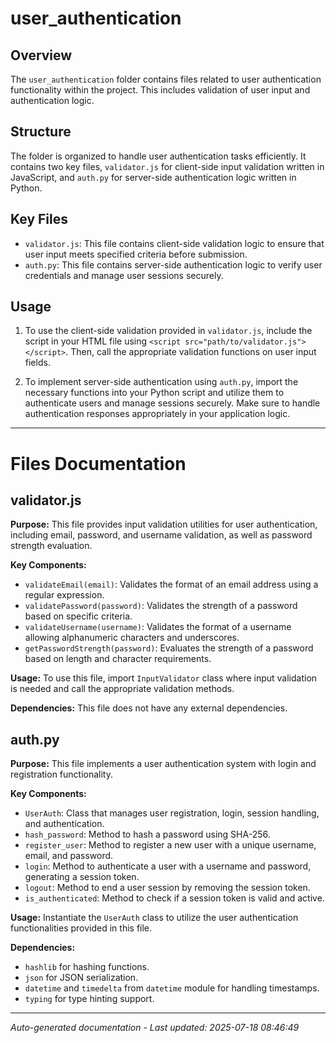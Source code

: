 # user_authentication

## Overview
The `user_authentication` folder contains files related to user authentication functionality within the project. This includes validation of user input and authentication logic.

## Structure
The folder is organized to handle user authentication tasks efficiently. It contains two key files, `validator.js` for client-side input validation written in JavaScript, and `auth.py` for server-side authentication logic written in Python.

## Key Files
- `validator.js`: This file contains client-side validation logic to ensure that user input meets specified criteria before submission.
- `auth.py`: This file contains server-side authentication logic to verify user credentials and manage user sessions securely.

## Usage
1. To use the client-side validation provided in `validator.js`, include the script in your HTML file using `<script src="path/to/validator.js"></script>`. Then, call the appropriate validation functions on user input fields.
   
2. To implement server-side authentication using `auth.py`, import the necessary functions into your Python script and utilize them to authenticate users and manage sessions securely. Make sure to handle authentication responses appropriately in your application logic.

---

# Files Documentation

## validator.js

**Purpose:** This file provides input validation utilities for user authentication, including email, password, and username validation, as well as password strength evaluation.

**Key Components:**
- `validateEmail(email)`: Validates the format of an email address using a regular expression.
- `validatePassword(password)`: Validates the strength of a password based on specific criteria.
- `validateUsername(username)`: Validates the format of a username allowing alphanumeric characters and underscores.
- `getPasswordStrength(password)`: Evaluates the strength of a password based on length and character requirements.

**Usage:** To use this file, import `InputValidator` class where input validation is needed and call the appropriate validation methods.

**Dependencies:** This file does not have any external dependencies.

## auth.py

**Purpose:** This file implements a user authentication system with login and registration functionality.

**Key Components:**
- `UserAuth`: Class that manages user registration, login, session handling, and authentication.
- `hash_password`: Method to hash a password using SHA-256.
- `register_user`: Method to register a new user with a unique username, email, and password.
- `login`: Method to authenticate a user with a username and password, generating a session token.
- `logout`: Method to end a user session by removing the session token.
- `is_authenticated`: Method to check if a session token is valid and active.

**Usage:** Instantiate the `UserAuth` class to utilize the user authentication functionalities provided in this file.

**Dependencies:** 
- `hashlib` for hashing functions.
- `json` for JSON serialization.
- `datetime` and `timedelta` from `datetime` module for handling timestamps.
- `typing` for type hinting support.

---
*Auto-generated documentation - Last updated: 2025-07-18 08:46:49*
